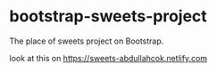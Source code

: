 # bootstrap-sweets-project
The place of sweets project on Bootstrap.

look at this on https://sweets-abdullahcok.netlify.com
